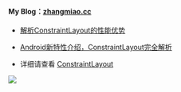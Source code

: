 #### My Blog：[zhangmiao.cc](https://zhangmiao.cc/posts/a495ccb1.html)

- [解析ConstraintLayout的性能优势](https://mp.weixin.qq.com/s/gGR2itbY7hh9fo61SxaMQQ)

- [Android新特性介绍，ConstraintLayout完全解析](http://blog.csdn.net/guolin_blog/article/details/53122387)

- 详细请查看 [ConstraintLayout](https://zhangmiao.cc/2018/07/24/ConstraintLayout%E5%AE%8C%E5%85%A8%E8%A7%A3%E6%9E%90%E5%BF%AB%E6%9D%A5%E4%BC%98%E5%8C%96%E4%BD%A0%E7%9A%84%E5%B8%83%E5%B1%80%E5%90%A7/)

![](https://ws2.sinaimg.cn/large/006tKfTcly1ftnahdu3dvj316v0qowi5.jpg)
